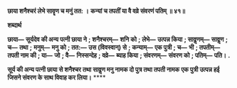 **छाया शनैश्चरं लेभे सावॄण च मनुं तत: ।** **कन्यां च तपतीं या वै वव्रे संवरणं पतिम् ॥ ४१॥** 

**शब्दार्थ** 

**छाया—** **सूर्यदेव की अन्य पत्नी छाया ने** **; शनैश्चरम्—** **शनि को** **; लेभे—** **उत्पन्न किया** **; सावॢणम्—** **सावॢण** **; च—** **तथा** **;** **मनुम्—** **मनु को** **; तत:—** **उस (विवस्वान्) से** **; कन्याम्—** **एक पुत्री** **; च—** **भी** **; तपतीम्—** **तपती नाम की** **; या—** **जो** **; वै—** **निस्सन्देह** **; वव्रे—** **ब्याह किया** **; संवरणम्—** **संवरण को** **; पतिम्—** **पति।** **.** 

**सूर्य की अन्य पत्नी छाया से शनैश्चर तथा सावॢण मनु नामक दो पुत्र तथा तपती नामक** **एक पुत्री उत्पन्न हई जिसने संवरण के साथ विवाह कर लिया।** **** 